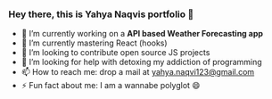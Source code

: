 ### Hey there, this is Yahya Naqvis portfolio 👋


- 🔭 I’m currently working on a **API based Weather Forecasting app**
- 🌱 I’m currently mastering React (hooks)
- 👯 I’m looking to contribute open source JS projects
- 🤔 I’m looking for help with detoxing my addiction of programming
- 📫 How to reach me: drop a mail at yahya.naqvi123@gmail.com
- ⚡ Fun fact about me: I am a wannabe polyglot 😄

